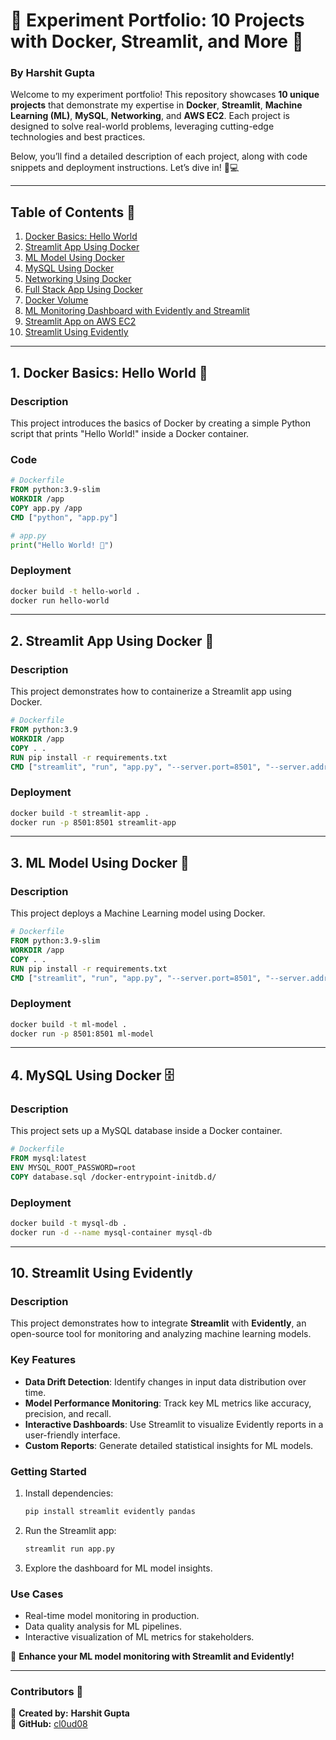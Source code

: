 # 🧪 Experiment Portfolio: 10 Projects with Docker, Streamlit, and More 🚀  
### **By Harshit Gupta**  

Welcome to my experiment portfolio! This repository showcases **10 unique projects** that demonstrate my expertise in **Docker**, **Streamlit**, **Machine Learning (ML)**, **MySQL**, **Networking**, and **AWS EC2**. Each project is designed to solve real-world problems, leveraging cutting-edge technologies and best practices.  

Below, you’ll find a detailed description of each project, along with code snippets and deployment instructions. Let’s dive in! 🐳💻  

---  

## Table of Contents 📑  

1. [Docker Basics: Hello World](#1-docker-basics-hello-world)  
2. [Streamlit App Using Docker](#2-streamlit-app-using-docker)  
3. [ML Model Using Docker](#3-ml-model-using-docker)  
4. [MySQL Using Docker](#4-mysql-using-docker)  
5. [Networking Using Docker](#5-networking-using-docker)  
6. [Full Stack App Using Docker](#6-full-stack-app-using-docker)  
7. [Docker Volume](#7-docker-volume)  
8. [ML Monitoring Dashboard with Evidently and Streamlit](#8-ml-monitoring-dashboard-with-evidently-and-streamlit)  
9. [Streamlit App on AWS EC2](#9-streamlit-app-on-aws-ec2)  
10. [Streamlit Using Evidently](#10-streamlit-using-evidently)  

---  

## **1. Docker Basics: Hello World 🐳**  

### **Description**  
This project introduces the basics of Docker by creating a simple Python script that prints "Hello World!" inside a Docker container.  

### **Code**  
```dockerfile
# Dockerfile
FROM python:3.9-slim
WORKDIR /app
COPY app.py /app
CMD ["python", "app.py"]
```
```python
# app.py
print("Hello World! 🐳")
```
### **Deployment**  
```bash
docker build -t hello-world .
docker run hello-world
```

---

## **2. Streamlit App Using Docker 🐍**  

### **Description**  
This project demonstrates how to containerize a Streamlit app using Docker.  

```dockerfile
# Dockerfile
FROM python:3.9
WORKDIR /app
COPY . .
RUN pip install -r requirements.txt
CMD ["streamlit", "run", "app.py", "--server.port=8501", "--server.address=0.0.0.0"]
```
### **Deployment**  
```bash
docker build -t streamlit-app .
docker run -p 8501:8501 streamlit-app
```

---

## **3. ML Model Using Docker 🤖**  

### **Description**  
This project deploys a Machine Learning model using Docker.  

```dockerfile
# Dockerfile
FROM python:3.9-slim
WORKDIR /app
COPY . .
RUN pip install -r requirements.txt
CMD ["streamlit", "run", "app.py", "--server.port=8501", "--server.address=0.0.0.0"]
```
### **Deployment**  
```bash
docker build -t ml-model .
docker run -p 8501:8501 ml-model
```

---

## **4. MySQL Using Docker 🗄️**  

### **Description**  
This project sets up a MySQL database inside a Docker container.  

```dockerfile
# Dockerfile
FROM mysql:latest
ENV MYSQL_ROOT_PASSWORD=root
COPY database.sql /docker-entrypoint-initdb.d/
```
### **Deployment**  
```bash
docker build -t mysql-db .
docker run -d --name mysql-container mysql-db
```

---

## **10. Streamlit Using Evidently**  

### **Description**  
This project demonstrates how to integrate **Streamlit** with **Evidently**, an open-source tool for monitoring and analyzing machine learning models.  

### **Key Features**  
- **Data Drift Detection**: Identify changes in input data distribution over time.  
- **Model Performance Monitoring**: Track key ML metrics like accuracy, precision, and recall.  
- **Interactive Dashboards**: Use Streamlit to visualize Evidently reports in a user-friendly interface.  
- **Custom Reports**: Generate detailed statistical insights for ML models.  

### **Getting Started**  
1. Install dependencies:  
   ```bash
   pip install streamlit evidently pandas
   ```  
2. Run the Streamlit app:  
   ```bash
   streamlit run app.py
   ```  
3. Explore the dashboard for ML model insights.  

### **Use Cases**  
- Real-time model monitoring in production.  
- Data quality analysis for ML pipelines.  
- Interactive visualization of ML metrics for stakeholders.  

🚀 **Enhance your ML model monitoring with Streamlit and Evidently!**  

---

### **Contributors 🙌**  
📌 **Created by:** **Harshit Gupta**  
📌 **GitHub:** [cl0ud08](https://github.com/cl0ud08)  
